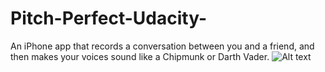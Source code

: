 # Pitch-Perfect-Udacity-
 An iPhone app that records a conversation between you and a friend, and then makes your voices sound like a Chipmunk or Darth Vader.
![Alt text](/shivamarr96/Pitch-Perfect-Udacity-/blob/master/Screen%20Shot%202017-03-09%20at%202.05.30%20AM.png?raw=true "ss1")
